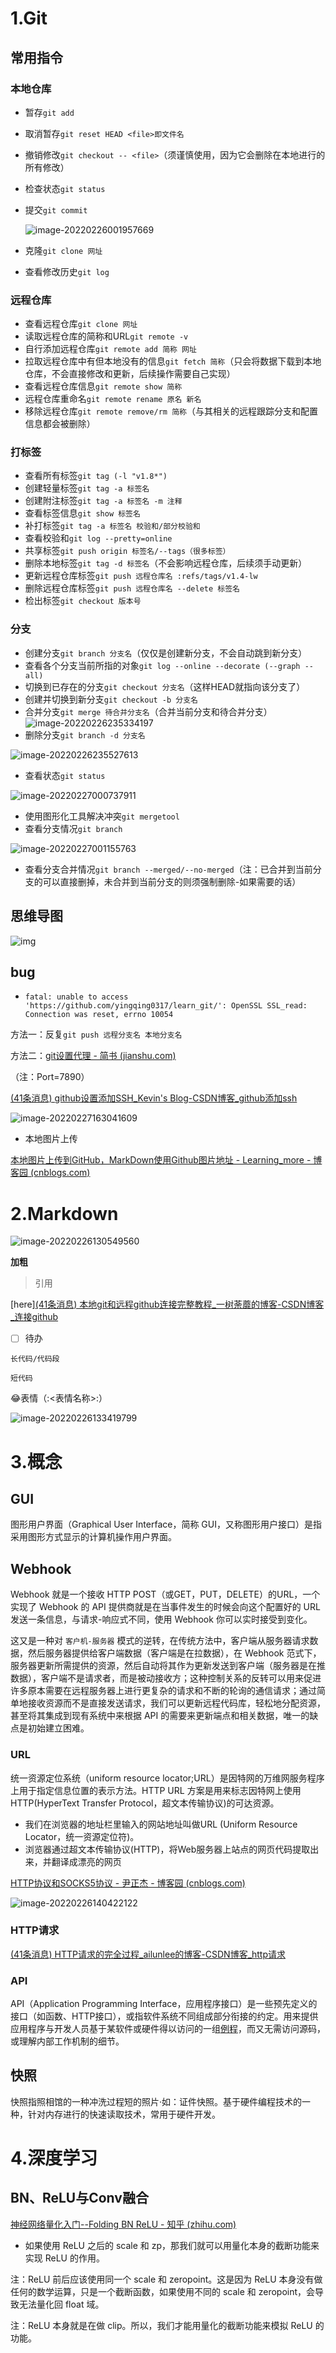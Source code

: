 # 1.Git

## 常用指令

### 本地仓库

* 暂存`git add`

* 取消暂存`git reset HEAD <file>即文件名`

* 撤销修改`git checkout -- <file>`（须谨慎使用，因为它会删除在本地进行的所有修改）

* 检查状态`git status`

* 提交`git commit`

  ![image-20220226001957669](images/image-20220226001957669.png)

* 克隆`git clone 网址`

* 查看修改历史`git log`

### 远程仓库

* 查看远程仓库`git clone 网址`
* 读取远程仓库的简称和URL`git remote -v`
* 自行添加远程仓库`git remote add 简称 网址`
* 拉取远程仓库中有但本地没有的信息`git fetch 简称`（只会将数据下载到本地仓库，不会直接修改和更新，后续操作需要自己实现）
* 查看远程仓库信息`git remote show 简称`
* 远程仓库重命名`git remote rename 原名 新名`
* 移除远程仓库`git remote remove/rm 简称`（与其相关的远程跟踪分支和配置信息都会被删除）

### 打标签

* 查看所有标签`git tag (-l "v1.8*")`
* 创建轻量标签`git tag -a 标签名`
* 创建附注标签`git tag -a 标签名 -m 注释`
* 查看标签信息`git show 标签名`
* 补打标签`git tag -a 标签名 校验和/部分校验和`
* 查看校验和`git log --pretty=online`
* 共享标签`git push origin 标签名/--tags（很多标签）`
* 删除本地标签`git tag -d 标签名`（不会影响远程仓库，后续须手动更新）
* 更新远程仓库标签`git push 远程仓库名 :refs/tags/v1.4-lw`
* 删除远程仓库标签`git push 远程仓库名 --delete 标签名`
* 检出标签`git checkout 版本号`

### 分支

* 创建分支`git branch 分支名`（仅仅是创建新分支，不会自动跳到新分支）
* 查看各个分支当前所指的对象`git log --online --decorate (--graph --all)`
* 切换到已存在的分支`git checkout 分支名`（这样HEAD就指向该分支了）
* 创建并切换到新分支`git checkout -b 分支名`
* 合并分支`git merge 待合并分支名`（合并当前分支和待合并分支）![image-20220226235334197](images/image-20220226235334197.png)
* 删除分支`git branch -d 分支名`

![image-20220226235527613](images/image-20220226235527613.png)

* 查看状态`git status`

![image-20220227000737911](images/image-20220227000737911.png)

* 使用图形化工具解决冲突`git mergetool`
* 查看分支情况`git branch`

![image-20220227001155763](images/image-20220227001155763.png)

* 查看分支合并情况`git branch --merged/--no-merged`（注：已合并到当前分支的可以直接删掉，未合并到当前分支的则须强制删除-如果需要的话）

## 思维导图

![img](https://pic2.zhimg.com/80/v2-31a3f3d822e9c7cd2264054b0808ab61_720w.jpg)

## bug

* `fatal: unable to access 'https://github.com/yingqing0317/learn_git/': OpenSSL SSL_read: Connection was reset, errno 10054`

方法一：反复`git push 远程分支名 本地分支名`

方法二：[git设置代理 - 简书 (jianshu.com)](https://www.jianshu.com/p/7f1611823e00)

（注：Port=7890）

[(41条消息) github设置添加SSH_Kevin's Blog-CSDN博客_github添加ssh](https://blog.csdn.net/Aaron_Miller/article/details/90269019)

![image-20220227163041609](images/image-20220227163041609.png)

* 本地图片上传

[本地图片上传到GitHub，MarkDown使用Github图片地址 - Learning_more - 博客园 (cnblogs.com)](https://www.cnblogs.com/ghm-777/p/11433425.html)



# 2.Markdown

![image-20220226130549560](images/image-20220226130549560.png)

**加粗**

> 引用

[here][(41条消息) 本地git和远程github连接完整教程_一树荼蘼的博客-CSDN博客_连接github](https://blog.csdn.net/dgreh/article/details/83302358)

- [ ] 待办

```长代码/代码段```

`短代码`

:joy:表情（:<表情名称>:）

![image-20220226133419799](images/image-20220226133419799.png)



# 3.概念

## GUI

图形用户界面（Graphical User Interface，简称 GUI，又称图形用户接口）是指采用图形方式显示的计算机操作用户界面。

## Webhook

Webhook 就是一个接收 HTTP POST（或GET，PUT，DELETE）的URL，一个实现了 Webhook 的 API 提供商就是在当事件发生的时候会向这个配置好的 URL 发送一条信息，与请求-响应式不同，使用 Webhook 你可以实时接受到变化。

这又是一种对 `客户机-服务器` 模式的逆转，在传统方法中，客户端从服务器请求数据，然后服务器提供给客户端数据（客户端是在拉数据），在 Webhook 范式下，服务器更新所需提供的资源，然后自动将其作为更新发送到客户端（服务器是在推数据），客户端不是请求者，而是被动接收方；这种控制关系的反转可以用来促进许多原本需要在远程服务器上进行更复杂的请求和不断的轮询的通信请求；通过简单地接收资源而不是直接发送请求，我们可以更新远程代码库，轻松地分配资源，甚至将其集成到现有系统中来根据 API 的需要来更新端点和相关数据，唯一的缺点是初始建立困难。

### URL

统一资源定位系统（uniform resource locator;URL）是因特网的万维网服务程序上用于指定信息位置的表示方法。HTTP URL 方案是用来标志因特网上使用HTTP(HyperText Transfer Protocol，超文本传输协议)的可达资源。

* 我们在浏览器的地址栏里输入的网站地址叫做URL (Uniform Resource Locator，统一资源定位符)。
* 浏览器通过超文本传输协议(HTTP)，将Web服务器上站点的网页代码提取出来，并翻译成漂亮的网页

[HTTP协议和SOCKS5协议 - 尹正杰 - 博客园 (cnblogs.com)](https://www.cnblogs.com/yinzhengjie/p/7357860.html)

![image-20220226140422122](C:\Users\青\AppData\Roaming\Typora\typora-user-images\image-20220226140422122.png)

### HTTP请求

[(41条消息) HTTP请求的完全过程_ailunlee的博客-CSDN博客_http请求](https://blog.csdn.net/ailunlee/article/details/90600174)

### API

API（Application Programming Interface，应用程序接口）是一些预先定义的接口（如函数、HTTP接口），或指软件系统不同组成部分衔接的约定。用来提供应用程序与开发人员基于某软件或硬件得以访问的一组[例程](https://baike.baidu.com/item/例程/2390628)，而又无需访问源码，或理解内部工作机制的细节。

## 快照

快照指照相馆的一种冲洗过程短的照片·如：证件快照。基于硬件编程技术的一种，针对内存进行的快速读取技术，常用于硬件开发。



# 4.深度学习

## BN、ReLU与Conv融合

[神经网络量化入门--Folding BN ReLU - 知乎 (zhihu.com)](https://zhuanlan.zhihu.com/p/176982058)

* 如果使用 ReLU 之后的 scale 和 zp，那我们就可以用量化本身的截断功能来实现 ReLU 的作用。

注：ReLU 前后应该使用同一个 scale 和 zeropoint。这是因为 ReLU 本身没有做任何的数学运算，只是一个截断函数，如果使用不同的 scale 和 zeropoint，会导致无法量化回 float 域。

注：ReLU 本身就是在做 clip。所以，我们才能用量化的截断功能来模拟 ReLU 的功能。



